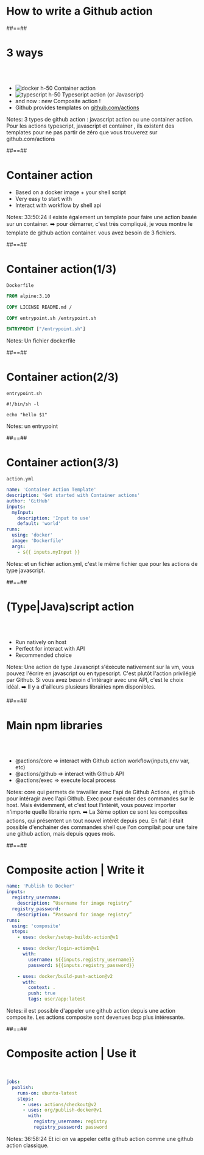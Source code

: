 <!-- .slide: class="transition sfeir-bg-red" -->

# How to write a Github action

##==##

# 3 ways

<br><br>

- ![docker h-50](./assets/images/docker-logo.png) Container action
- ![typescript h-50](./assets/images/ts-logo.png) Typescript action (or Javascript)
- and now : new Composite action !
- Github provides templates on [github.com/actions](https://github.com/actions)
<!-- .element: class="list-fragment" -->

Notes: 3 types de github action : javascript action ou une container action. Pour les actions typescript, javascript et container , ils existent des templates pour ne pas partir de zéro que vous trouverez sur github.com/actions

##==##

# Container action

- Based on a docker image + your shell script
- Very easy to start with
- Interact with workflow by shell api
<!-- .element: class="list-fragment" -->

<!-- * Only compatible with Linux Host
- A fewer longer to start -->

Notes: 33:50:24 il existe également un template pour faire une action basée sur un container. ➡️ pour démarrer, c'est très compliqué, je vous montre le template de github action container. vous avez besoin de 3 fichiers. 

##==##

# Container action(1/3)

<!-- .slide: class="with-code" -->

`Dockerfile`

```Dockerfile
FROM alpine:3.10

COPY LICENSE README.md /

COPY entrypoint.sh /entrypoint.sh

ENTRYPOINT ["/entrypoint.sh"]
```

<!-- .element: class="big-code" -->

Notes: Un fichier dockerfile

##==##

<!-- .slide: class="with-code" -->

# Container action(2/3)

`entrypoint.sh`

```shell
#!/bin/sh -l

echo "hello $1"
```

<!-- .element: class="big-code" -->

Notes: un entrypoint

##==##

<!-- .slide: class="with-code max-height" -->

# Container action(3/3)

`action.yml`

```yaml
name: 'Container Action Template'
description: 'Get started with Container actions'
author: 'GitHub'
inputs:
  myInput:
    description: 'Input to use'
    default: 'world'
runs:
  using: 'docker'
  image: 'Dockerfile'
  args:
    - ${{ inputs.myInput }}
```

Notes: et un fichier action.yml, c'est le même fichier que pour les actions de type javascript. 

##==##

# (Type|Java)script action

<br><br>

- Run natively on host
- Perfect for interact with API
- Recommended choice
<!-- .element: class="list-fragment" -->

<!-- * Faster than container action
- Run on every runner -->

Notes: Une action de type Javascript s'éxécute nativement sur la vm, vous pouvez l'écrire en javascript ou en typescript. C'est plutôt l'action privilégié par Github. Si vous avez besoin d'intéragir avec une API, c'est le choix idéal. ➡️ Il y a d'ailleurs plusieurs librairies npm disponibles.

##==##

# Main npm libraries

<br><br>

- @actions/core => interact with Github action workflow(inputs,env var, etc)
- @actions/github => interact with Github API
- @actions/exec => execute local process
<!-- .element: class="list-fragment" -->

Notes: core qui permets de travailler avec l'api de Github Actions, et github pour intéragir avec l'api Github. Exec pour exécuter des commandes sur le host. Mais évidemment, et c'est tout l'intérêt, vous pouvez importer n'importe quelle librairie npm. ➡️ La 3éme option ce sont les composites actions, qui présentent un tout nouvel intérêt depuis peu. En fait il était possible d'enchainer des commandes shell que l'on compilait pour une faire une github action, mais depuis qques mois. 

##==##

<!-- .slide: class="with-code max-height" -->

# Composite action | Write it

```yaml
name: 'Publish to Docker'
inputs:
  registry_username:
    description: “Username for image registry”
  registry_password:
    description: “Password for image registry”
runs:
  using: 'composite'
  steps:
    - uses: docker/setup-buildx-action@v1

    - uses: docker/login-action@v1
      with:
        username: ${{inputs.registry_username}}
        password: ${{inputs.registry_password}}

    - uses: docker/build-push-action@v2
      with:
        context: .
        push: true
        tags: user/app:latest
```

Notes: il est possible d'appeler une github action depuis une action composite. Les actions composite sont devenues bcp plus intéresante.

##==##

# Composite action | Use it

<!-- .slide: class="with-code max-height" -->

<br>

```yaml
jobs:
  publish:
    runs-on: ubuntu-latest
    steps:
      - uses: actions/checkout@v2
      - uses: org/publish-docker@v1
        with:
          registry_username: registry
          registry_password: password
```

<!-- .element: class="big-code" -->

Notes: 36:58:24 Et ici on va appeler cette github action comme une github action classique.
